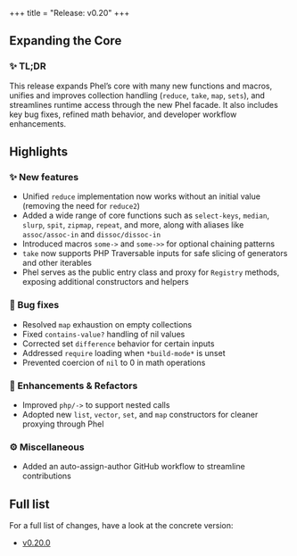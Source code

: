 +++
title = "Release: v0.20"
+++

## Expanding the Core

### ✨ TL;DR

This release expands Phel’s core with many new functions and macros, unifies and improves collection handling (`reduce`, `take`, `map`, `sets`), and streamlines runtime access through the new Phel facade. It also includes key bug fixes, refined math behavior, and developer workflow enhancements.

## Highlights

### ✨ New features

- Unified `reduce` implementation now works without an initial value (removing the need for `reduce2`)
- Added a wide range of core functions such as `select-keys`, `median`, `slurp`, `spit`, `zipmap`, `repeat`, and more, along with aliases like `assoc/assoc-in` and `dissoc/dissoc-in`
- Introduced macros `some->` and `some->>` for optional chaining patterns
- `take` now supports PHP Traversable inputs for safe slicing of generators and other iterables
- Phel serves as the public entry class and proxy for `Registry` methods, exposing additional constructors and helpers

### 🐛 Bug fixes

- Resolved `map` exhaustion on empty collections
- Fixed `contains-value?` handling of nil values
- Corrected set `difference` behavior for certain inputs
- Addressed `require` loading when `*build-mode*` is unset
- Prevented coercion of `nil` to 0 in math operations

### 🔧 Enhancements & Refactors

- Improved `php/->` to support nested calls
- Adopted new `list`, `vector`, `set`, and `map` constructors for cleaner proxying through Phel

### ⚙️ Miscellaneous

- Added an auto-assign-author GitHub workflow to streamline contributions

## Full list

For a full list of changes, have a look at the concrete version:

- [v0.20.0](https://github.com/phel-lang/phel-lang/releases/tag/v0.20.0)
